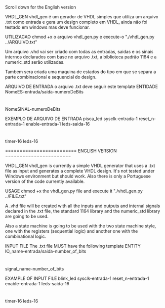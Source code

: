 Scroll down for the English version

VHDL_GEN
vhdl_gen é um gerador de VHDL simples que utiliza um arquivo .txt como entrada e gera um design completo em VHDL, ainda não foi testado em windows mas deve funcionar.

UTILIZACAO
chmod +x o arquivo vhdl_gen.py e execute-o "./vhdl_gen.py ../ARQUIVO.txt"

Um arquivo .vhd vai ser criado com todas as entradas, saidas e os sinais internos declarados com base no arquivo .txt, a biblioteca padrão 1164 e a numeric_std serão utilizadas.

Tambem sera criada uma maquina de estados do tipo em que se separa a parte combinacional e sequencial do design.

ARQUIVO DE ENTRADA
o arquivo .txt deve seguir este template
ENTIDADE
NomeES-entrada/saida-numeroDeBits
#
NomeSINAL-numeroDeBits

EXEMPLO DE ARQUIVO DE ENTRADA
pisca_led
sysclk-entrada-1
reset_n-entrada-1
enable-entrada-1
leds-saida-16
#
timer-16
leds-16

========================= ENGLISH VERSION =======================

VHDL_GEN
vhdl_gen is currently a simple VHDL generator that uses a .txt file as input and generates a complete VHDL design. It's not tested under Windows environment but should work. 
Also there is only a Portuguese version of the code currently available.

USAGE
chmod +x the vhdl_gen.py file and execute it "./vhdl_gen.py ../FILE.txt"

A .vhd file will be created with all the inputs and outputs and internal signals declared in the .txt file, the standard 1164 library and the numeric_std library are going to be used.

Also a state machine is going to be used with the two state machine style, one with the registers (sequential logic) and another one with the combinational logic.

INPUT FILE
The .txt file MUST have the following template
ENTITY
IO_name-entrada/saida-number_of_bits
#
signal_name-number_of_bits

EXAMPLE OF INPUT FILE
blink_led
sysclk-entrada-1
reset_n-entrada-1
enable-entrada-1
leds-saida-16
#
timer-16
leds-16

